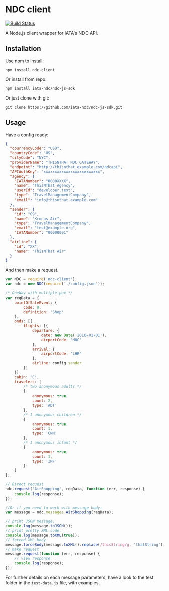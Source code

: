 # NDC client

[![Build Status](https://travis-ci.org/iata-ndc/ndc-js-sdk.png?branch=master)](https://travis-ci.org/iata-ndc/ndc-js-sdk)

A Node.js client wrapper for IATA's NDC API.

## Installation

Use npm to install:

    npm install ndc-client

Or install from repo:

    npm install iata-ndc/ndc-js-sdk

Or just clone with git:

    git clone https://github.com/iata-ndc/ndc-js-sdk.git

## Usage

Have a config ready:

```json
{
  "courrencyCode": "USD",
  "countryCode": "US",
  "cityCode": "NYC",
  "providerName": "THISNTHAT NDC GATEWAY",
  "endpoint": "http://thisnthat.example.com/ndcapi",
  "APIAuthKey": "xxxxxxxxxxxxxxxxxxxxxxxxx",
  "agency": {
    "IATANumber": "0000XXXX",
    "name": "ThisNThat Agency",
    "userId": "developer.test",
    "type": "TravelManagementCompany",
    "email": "info@thisnthat.example.com"
  },
  "sender": {
  	"id": "C9",
	"name": "Kronos Air",
	"type": "TravelManagementCompany",
	"email": "test@example.org",
	"IATANumber": "00000001"
  },
  "airline": {
    "id": "XX",
    "name": "ThisNThat Air"
  }
}
```

And then make a request.

```javascript
var NDC = require('ndc-client');
var ndc = new NDC(require('./config.json'));

/* OneWay with multiple pax */
var reqData = {
    pointOfSaleEvent: {
        code: 9,
        definition: 'Shop'
    },
    onds: [{
        flights: [{
            departure: {
                date: new Date('2016-01-01'),
                airportCode: 'MUC'
            },
            arrival: {
                airportCode: 'LHR'
            },
            airline: config.sender
        }]
    }],
    cabin: 'C',
    travelers: [
        /* two anonymous adults */
        {
            anonymous: true,
            count: 2,
            type: 'ADT'
        },
        /* 1 anonymous children */
        {
            anonymous: true,
            count: 1,
            type: 'CNN'
        },
        /* 1 anonymous infant */
        {
            anonymous: true,
            count: 1,
            type: 'INF'
        }
    ]
};

// Direct request
ndc.request('AirShopping', reqData, function (err, response) {
    console.log(response);
});

//Or if you need to work with message body:
var message = ndc.messages.AirShopping(reqData);

// print JSON message.
console.log(message.toJSON());
// print pretty XML code.
console.log(message.toXML(true));
// forced XML body
message.forceBody(message.toXML().replace(/thisString/g, 'thatString'))
// make request
message.request(function (err, response) {
    // view response
    console.log(response); 
});
```

For further details on each message parameters, have a look to the test folder in the `test-data.js` file, with examples.
